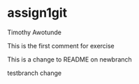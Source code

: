 # assign1git
Timothy Awotunde

This is the first comment for exercise

This is a change to README on newbranch

testbranch change

